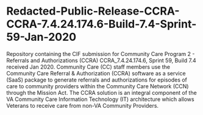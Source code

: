 # Redacted-Public-Release-CCRA-CCRA-7.4.24.174.6-Build-7.4-Sprint-59-Jan-2020
Repository containing the CIF submission for Community Care Program 2 - Referrals and Authorizations (CCRA) CCRA_7.4.24.174.6, Sprint 59, Build 7.4 received Jan 2020.
Community Care (CC) staff members use the Community Care Referral & Authorization (CCRA) software as a service (SaaS) package to generate referrals and authorizations for episodes of care to community providers within the Community Care Network (CCN) through the Mission Act. The CCRA solution is an integral component of the VA Community Care Information Technology (IT) architecture which allows Veterans to receive care from non-VA Community Providers.
